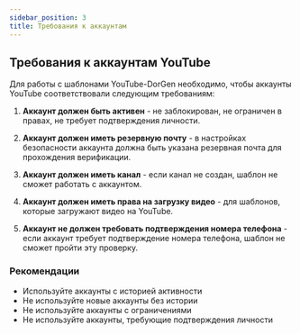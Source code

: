 ```yaml
---
sidebar_position: 3
title: Требования к аккаунтам
---
```


## Требования к аккаунтам YouTube

Для работы с шаблонами YouTube-DorGen необходимо, чтобы аккаунты YouTube соответствовали следующим требованиям:

1. **Аккаунт должен быть активен** - не заблокирован, не ограничен в правах, не требует подтверждения личности.

2. **Аккаунт должен иметь резервную почту** - в настройках безопасности аккаунта должна быть указана резервная почта для прохождения верификации.

3. **Аккаунт должен иметь канал** - если канал не создан, шаблон не сможет работать с аккаунтом.

4. **Аккаунт должен иметь права на загрузку видео** - для шаблонов, которые загружают видео на YouTube.

5. **Аккаунт не должен требовать подтверждения номера телефона** - если аккаунт требует подтверждение номера телефона, шаблон не сможет пройти эту проверку.

### Рекомендации

- Используйте аккаунты с историей активности
- Не используйте новые аккаунты без истории
- Не используйте аккаунты с ограничениями
- Не используйте аккаунты, требующие подтверждения личности
